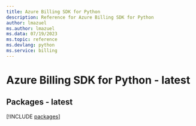```yaml
---
title: Azure Billing SDK for Python
description: Reference for Azure Billing SDK for Python
author: lmazuel
ms.author: lmazuel
ms.data: 07/19/2023
ms.topic: reference
ms.devlang: python
ms.service: billing
---
```

# Azure Billing SDK for Python - latest
## Packages - latest
[!INCLUDE [packages](billing-index.md)]